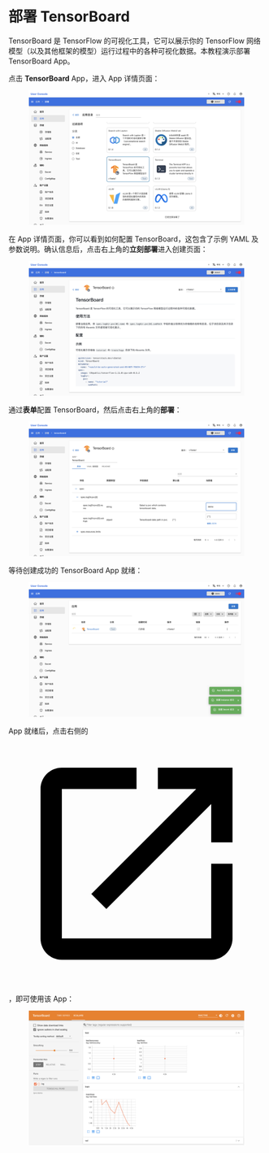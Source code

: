 # 部署 TensorBoard

TensorBoard 是 TensorFlow 的可视化工具，它可以展示你的 TensorFlow 网络模型（以及其他框架的模型）运行过程中的各种可视化数据。本教程演示部署 TensorBoard App。

点击 **TensorBoard** App，进入 App 详情页面：

<figure class="screenshot">
  <img alt="select-tensorboard" src="../assets/app/select-tensorboard.png" />
</figure>

在 App 详情页面，你可以看到如何配置 TensorBoard，这包含了示例 YAML 及参数说明。确认信息后，点击右上角的**立刻部署**进入创建页面：

<figure class="screenshot">
  <img alt="readme-tensorboard" src="../assets/app/readme-tensorboard.png" />
</figure>

通过**表单**配置 TensorBoard，然后点击右上角的**部署**：

<figure class="screenshot">
  <img alt="form-tensorboard" src="../assets/app/form-tensorboard.png" />
</figure>

等待创建成功的 TensorBoard App 就绪：

<figure class="screenshot">
  <img alt="wait-for-tensorboard" src="../assets/app/wait-for-tensorboard.png" />
</figure>

App 就绪后，点击右侧的 <span class="twemoji"><svg class="MuiSvgIcon-root MuiSvgIcon-colorPrimary MuiSvgIcon-fontSizeMedium css-jxtyyz" focusable="false" aria-hidden="true" viewBox="0 0 24 24" data-testid="OpenInNewIcon"><path d="M19 19H5V5h7V3H5c-1.11 0-2 .9-2 2v14c0 1.1.89 2 2 2h14c1.1 0 2-.9 2-2v-7h-2zM14 3v2h3.59l-9.83 9.83 1.41 1.41L19 6.41V10h2V3z"></path></svg></span>，即可使用该 App：

<figure class="screenshot">
  <img alt="ui-tensorboard" src="../assets/app/ui-tensorboard.png" />
</figure>
